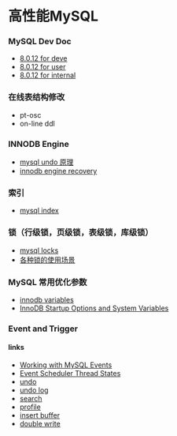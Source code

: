 # 高性能MySQL
### MySQL Dev Doc
- [8.0.12 for deve](https://dev.mysql.com/doc/dev/mysql-server/latest/)
- [8.0.12 for user](https://dev.mysql.com/doc/refman/8.0/en/)
- [8.0.12 for internal](https://dev.mysql.com/doc/internals/en/)

### 在线表结构修改
- pt-osc
- on-line ddl

### INNODB Engine
- [mysql undo 原理](https://github.com/meacial/mysql-tech/blob/master/docs/mysql%20undo%E5%8E%9F%E7%90%86)
- [innodb engine recovery](https://github.com/meacial/mysql-tech/blob/master/docs/innodb%20recovery)


### 索引
- [mysql index](https://github.com/meacial/mysql-tech/blob/master/docs/indexes)

### 锁（行级锁，页级锁，表级锁，库级锁）
- [mysql locks](https://github.com/meacial/mysql-tech/blob/master/docs/locks)
- [各种锁的使用场景](https://github.com/meacial/mysql-tech/blob/master/docs/Mysql%E5%85%B1%E4%BA%AB%E9%94%81%E3%80%81%E6%8E%92%E4%BB%96%E9%94%81%E3%80%81%E6%82%B2%E8%A7%82%E9%94%81%E3%80%81%E4%B9%90%E8%A7%82%E9%94%81%E5%8F%8A%E5%85%B6%E4%BD%BF%E7%94%A8%E5%9C%BA%E6%99%AF)


### MySQL 常用优化参数
- [innodb variables](https://yq.aliyun.com/articles/59492)
- [InnoDB Startup Options and System Variables](https://dev.mysql.com/doc/refman/8.0/en/innodb-parameters.html)


### Event and Trigger
#### links
- [Working with MySQL Events](https://www.sitepoint.com/working-with-mysql-events/)
- [Event Scheduler Thread States](https://dev.mysql.com/doc/refman/5.7/en/event-scheduler-thread-states.html)
- [undo](https://dev.mysql.com/doc/dev/mysql-server/latest/structtrx__undo__t.html)
- [undo log](https://dev.mysql.com/doc/refman/8.0/en/innodb-undo-logs.html)
- [search](https://www.oracle.com/search/results?Ntt=profile&Dy=1&Nty=1&cat=mysql&Ntk=SI-ALL5)
- [profile]()
- [insert buffer]()
- [double write]()
